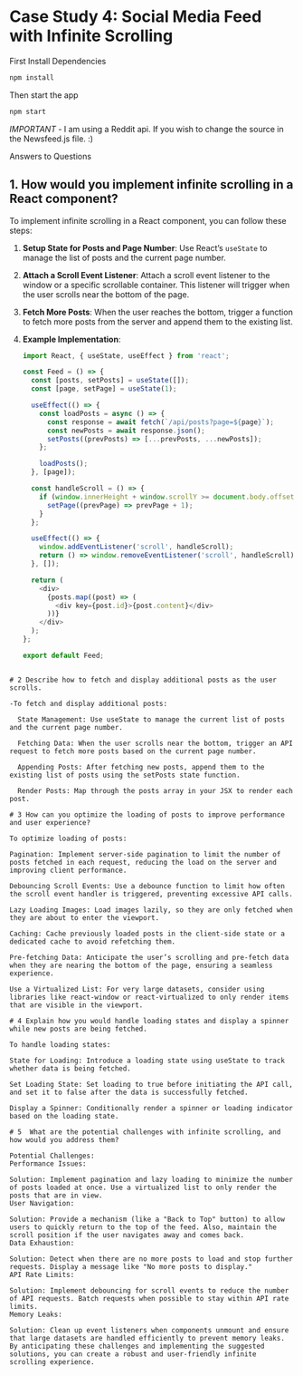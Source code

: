 # Case Study 4: Social Media Feed with Infinite Scrolling



First Install Dependencies
```bash
npm install
```

Then start the app
```bash
npm start
```

*IMPORTANT* - I am using a Reddit api. If you wish to change the source in the Newsfeed.js file. :)

Answers to Questions


## 1. How would you implement infinite scrolling in a React component?

To implement infinite scrolling in a React component, you can follow these steps:

1. **Setup State for Posts and Page Number**: Use React’s `useState` to manage the list of posts and the current page number.

2. **Attach a Scroll Event Listener**: Attach a scroll event listener to the window or a specific scrollable container. This listener will trigger when the user scrolls near the bottom of the page.

3. **Fetch More Posts**: When the user reaches the bottom, trigger a function to fetch more posts from the server and append them to the existing list.

4. **Example Implementation**:

   ```javascript
   import React, { useState, useEffect } from 'react';

   const Feed = () => {
     const [posts, setPosts] = useState([]);
     const [page, setPage] = useState(1);

     useEffect(() => {
       const loadPosts = async () => {
         const response = await fetch(`/api/posts?page=${page}`);
         const newPosts = await response.json();
         setPosts((prevPosts) => [...prevPosts, ...newPosts]);
       };

       loadPosts();
     }, [page]);

     const handleScroll = () => {
       if (window.innerHeight + window.scrollY >= document.body.offsetHeight - 500) {
         setPage((prevPage) => prevPage + 1);
       }
     };

     useEffect(() => {
       window.addEventListener('scroll', handleScroll);
       return () => window.removeEventListener('scroll', handleScroll);
     }, []);

     return (
       <div>
         {posts.map((post) => (
           <div key={post.id}>{post.content}</div>
         ))}
       </div>
     );
   };

   export default Feed;
```

# 2 Describe how to fetch and display additional posts as the user scrolls.

-To fetch and display additional posts:

  State Management: Use useState to manage the current list of posts and the current page number.

  Fetching Data: When the user scrolls near the bottom, trigger an API request to fetch more posts based on the current page number.

  Appending Posts: After fetching new posts, append them to the existing list of posts using the setPosts state function.

  Render Posts: Map through the posts array in your JSX to render each post.

# 3 How can you optimize the loading of posts to improve performance and user experience?

To optimize loading of posts:

Pagination: Implement server-side pagination to limit the number of posts fetched in each request, reducing the load on the server and improving client performance.

Debouncing Scroll Events: Use a debounce function to limit how often the scroll event handler is triggered, preventing excessive API calls.

Lazy Loading Images: Load images lazily, so they are only fetched when they are about to enter the viewport.

Caching: Cache previously loaded posts in the client-side state or a dedicated cache to avoid refetching them.

Pre-fetching Data: Anticipate the user’s scrolling and pre-fetch data when they are nearing the bottom of the page, ensuring a seamless experience.

Use a Virtualized List: For very large datasets, consider using libraries like react-window or react-virtualized to only render items that are visible in the viewport.

# 4 Explain how you would handle loading states and display a spinner while new posts are being fetched.

To handle loading states:

State for Loading: Introduce a loading state using useState to track whether data is being fetched.

Set Loading State: Set loading to true before initiating the API call, and set it to false after the data is successfully fetched.

Display a Spinner: Conditionally render a spinner or loading indicator based on the loading state.

# 5  What are the potential challenges with infinite scrolling, and how would you address them?

Potential Challenges:
Performance Issues:

Solution: Implement pagination and lazy loading to minimize the number of posts loaded at once. Use a virtualized list to only render the posts that are in view.
User Navigation:

Solution: Provide a mechanism (like a "Back to Top" button) to allow users to quickly return to the top of the feed. Also, maintain the scroll position if the user navigates away and comes back.
Data Exhaustion:

Solution: Detect when there are no more posts to load and stop further requests. Display a message like "No more posts to display."
API Rate Limits:

Solution: Implement debouncing for scroll events to reduce the number of API requests. Batch requests when possible to stay within API rate limits.
Memory Leaks:

Solution: Clean up event listeners when components unmount and ensure that large datasets are handled efficiently to prevent memory leaks.
By anticipating these challenges and implementing the suggested solutions, you can create a robust and user-friendly infinite scrolling experience.




